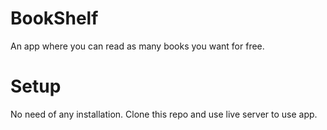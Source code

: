 # BookShelf
An app where you can read as many books you want for free.

# Setup
No need of any installation. Clone this repo and use live server to use app.
